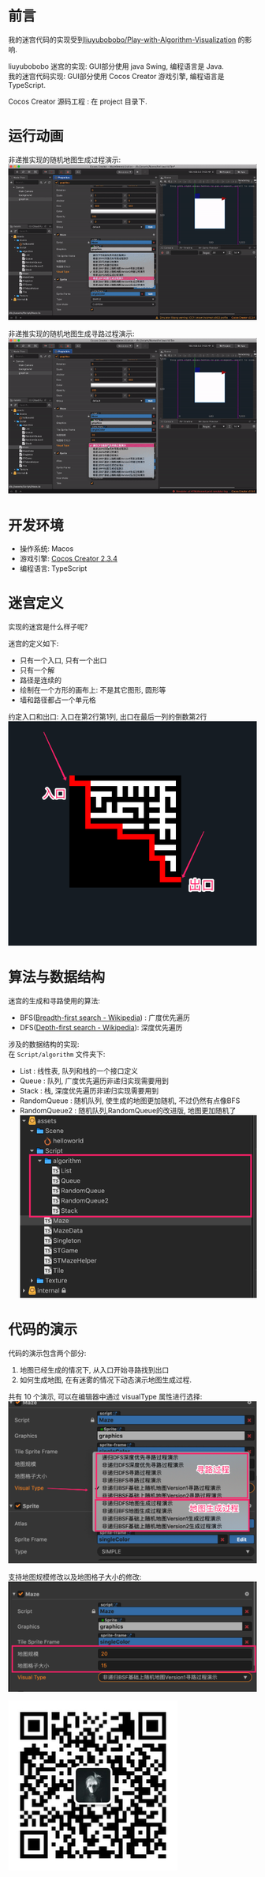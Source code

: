 # 前言  

我的迷宫代码的实现受到[liuyubobobo/Play-with-Algorithm-Visualization](https://github.com/liuyubobobo/Play-with-Algorithm-Visualization/tree/master/06-Maze-Generalization) 的影响.  

liuyubobobo 迷宫的实现: GUI部分使用 java Swing, 编程语言是 Java.  
我的迷宫代码实现: GUI部分使用 Cocos Creator 游戏引擎, 编程语言是 TypeScript.  

Cocos Creator 源码工程 : 在 project 目录下.  

# 运行动画  

非递推实现的随机地图生成过程演示:  
![](./Image/迷宫的寻路与程序生成/version2-generation.gif)  

非递推实现的随机地图生成寻路过程演示:  
![](./Image/迷宫的寻路与程序生成/version2-findpath.gif)  


# 开发环境  

- 操作系统: Macos  
- 游戏引擎: [Cocos Creator 2.3.4](https://www.cocos.com/creator)  
- 编程语言: TypeScript  

# 迷宫定义  

实现的迷宫是什么样子呢?   

迷宫的定义如下:  
- 只有一个入口, 只有一个出口  
- 只有一个解  
- 路径是连续的  
- 绘制在一个方形的画布上: 不是其它图形, 圆形等  
- 墙和路径都占一个单元格  

约定入口和出口: 入口在第2行第1列, 出口在最后一列的倒数第2行  
![](Image/迷宫的寻路与程序生成/2020-06-09-00-00-21.png)  

# 算法与数据结构  

迷宫的生成和寻路使用的算法:  
- BFS([Breadth-first search - Wikipedia](https://en.wikipedia.org/wiki/Breadth-first_search)) : 广度优先遍历  
- DFS([Depth-first search - Wikipedia](https://en.wikipedia.org/wiki/Depth-first_search)): 深度优先遍历  

涉及的数据结构的实现:  
在 `Script/algorithm` 文件夹下:  
- List : 线性表, 队列和栈的一个接口定义  
- Queue : 队列, 广度优先遍历非递归实现需要用到  
- Stack : 栈, 深度优先遍历非递归实现需要用到  
- RandomQueue : 随机队列, 使生成的地图更加随机, 不过仍然有点像BFS  
- RandomQueue2 : 随机队列,RandomQueue的改进版, 地图更加随机了  
![](Image/迷宫的寻路与程序生成/2020-06-09-00-18-43.png)  

# 代码的演示  

代码的演示包含两个部分:  
1. 地图已经生成的情况下, 从入口开始寻路找到出口  
2. 如何生成地图, 在有迷雾的情况下动态演示地图生成过程.  


共有 10 个演示, 可以在编辑器中通过 visualType 属性进行选择:  
![](Image/迷宫的寻路与程序生成/2020-06-09-00-05-53.png)  

支持地图规模修改以及地图格子大小的修改:  
![](Image/迷宫的寻路与程序生成/2020-06-09-00-08-45.png)  


![](./Image/wechat.jpg)